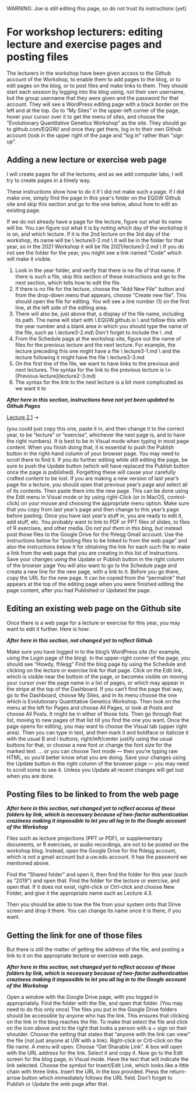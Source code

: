 
WARNING: Joe is still editing this page, so do not trust its instructions (yet)


# For workshop lecturers: editing lecture and exercise pages and posting files #

The lecturers in the workshop have been given access to the Github account of the Workshop, to enable them to add pages to the blog, or to edit pages on the blog, or to post files and make links to them. They should start each session by logging into the blog using, not their own username, but the group username that they were given and the password for that account. They will see a WordPress editing page with a black border on the left and at the top. Go to “My Sites” in the upper-left corner of the page, hover your cursor over it to get the menu of sites, and choose the “Evolutionary Quantitative Genetics Workshop” as the site.
They should go to  github.com/EQGW/ and once they get there, log in to their own Github account (look in the upper right of the page and "log in" rather than "sign up".


 

## Adding a new lecture or exercise web page ##

I will create pages for all the lectures, and as we add computer labs, I will try to create pages in a timely way.

These instructions show how to do it if I did not make such a page.  If I did make one, simply find the page in this year's folder on the EQGW Github site
and skip this section and go to the one below, about how to edit an existing page.

If we do not already have a page for the lecture, figure out what its name will be.  You can figure 
out what it is by noting which day of the workshop it is on, and which lecture.  If it is the 2nd 
lecture on the 3rd day of the workshop, its name will be \ lecture3-2.md  \ It will be in the 
folder for that year, so in the 2021 Workshop it will be file  2021/lecture3-2.md   \ If you do not 
see the folder for the year, you might see a link named "Code" which will make it visible.

1.  Look in the year folder, and verify that there is no file of that name.  If there is such a file,
skip this section of these instructions and go to the next section, which tells how to edit the file.
1.  If there is no file for the lecture, choose the "Add New File" button and from the drop-down 
menu that appears, choose "Create new file".  This should open the file for editing.  You will see a 
line number (1) on the first line, at the left side of the editing area.
1. There will also be, just above that, a display of the file name, including its path.  The name 
will start with \ EQGW.github.io \ and follow this with the year number and a blank area in which 
you should type the name of the file, such as \ lecture3-2.md\   Don't forget to include the \ .md
1.  From the Schedule page at the workshop site, figure out the name of files for the previous lecture and 
the next lecture.  For example, the lecture preceding this one might have a file  \ lecture3-1.md \ 
and the lecture following it might have the file \ lecture3-3.md
1.  On the first line of the file, we want to have links to the previous and next lectures.  The syntax for the link to the previous lecture is \\<- \[Previous lecture\]\(lecture2-3.md\)
1.  The syntax for the link to the next lecture is a bit more complicated as we want it to

***After here in this section, instructions have not yet been updated to Github Pages***


<p style=”text-align: right”><a href=”http://blogs.uw.edu/fhleqg/2019-lecture-2-1/”>Lecture 2.1</a> →</p>
(you could just copy this one, paste it in, and then change it to the correct year, to be “lecture” or “exercise”, whichever the next page is, and to have the right numbers).
It is best to be in Visual mode when typing in most page content. When you finish doing that, it is essential to push the Publish button in the right-hand column of your browser page. You may need to scroll there to find it.  If you do further editing while still editing the page, be sure to push the Update button (which will have replaced the Publish button once the page is published).  Forgetting these will cause your carefully crafted content to be lost.
If you are making a new version of last year’s page for a lecture, you should open that previous year’s page and select all of its contents.  Then paste them into the new page.  This can be done using the Edit menu in Visual mode or by using right-Click (or in MacOS, control-click) on your mouse and choosing the appropriate menu option.  Make sure that you copy from last year’s page and then change to this year’s page before pasting.
Once you have last year’s stuff in, you are ready to edit it, add stuff, etc.
You probably want to link to PDF or PPT files of slides, to files of R exercises, and other media.  Do <em>not put them in this blog</em>, but instead post those files to the Google Drive for the fhleqg Gmail account.  Use the instructions below for “posting files to be linked to from the web page” and also the instructions below it for obtaining the link for each such file to make a link from the web page that you are creating in this list of instructions.
Save your changes using the  Update or Publish  button in the right column of the browser page
You will also want to go to the Schedule page and create a new line for the new page, with a link to it. Before you go there, copy the URL for the new page. It can be copied from the “permalink” that appears at the top of the editing page when you were finished editing the page content, after you had Published or Updated the page.
 

## Editing an existing web page on the Github site ##

Once there is a web page for a lecture or exercise for this year, you may want to edit it further.  Here is how:

***After here in this section, not changed yet to reflect Github***

Make sure you have logged in to the blog’s WordPress site (for example, using the Login page of the blog).  In the upper-right corner of the page, you should see “Howdy, fhleqg”
Find the blog page by using the Schedule and clicking on the lecture or exercise link for that page.
Click on the Edit link, which is visible near the bottom of the page, or becomes visible on moving your cursor over the page name in a list of pages, or which may appear in the stripe at the top of the Dashboard.
If you can’t find the page that way, go to the Dashboard, choose My Sites, and in its menu choose the one which is Evolutionary Quantitative Genetics Workshop.  Then look on the menu at the left for Pages and choose All Pages, or look at Posts and choose All Posts. It might be in either of those lists. Then go through that list, moving to new pages of that list till you find the one you want.
Once the page opens for editing, you may want to choose the Visual tab (upper right area).  Then you can type in text, and then mark it and boldface or italicize it with the usual B and I buttons, right/left/center justify using the usual buttons for that, or choose a new font or change the font size for the marked text.
… or you can choose Text mode — then you’re typing raw HTML, so you’d better know what you are doing.
Save your changes using the  Update  button in the right column of the browser page — you may need to scroll some to see it.  Unless you  Update  all recent changes will get lost when you are done.
 

## Posting files to be linked to from the web page ##

***After here in this section, not changed yet to reflect access of these folders by link, which is necessary because of two-factor authentication craziness making it impossible to let you all log in to the
Google account of the Workshop***

Files such as lecture projections (PPT or PDF), or supplementary documents, or R exercises, or audio recordings, are not to be posted on the workshop blog.  Instead, open the Google Drive for the  fhleqg  account, which is not a gmail account but a  uw.edu  account.  It has the password we mentioned above.

Find the “Shared folder” and open it, then find the folder for this year (such as “2019”) and open that.  Find the folder for the lecture or exercise, and open that.  If it does not exist, right-click or Ctrl-click and choose New Folder, and give it the appropriate name such as  Lecture 4.3.

Then you should be able to tow the file from your system onto that Drive screen and drop it there.  You can change its name once it is there, if you want.

 

## Getting the link for one of those files ##

But there is still the matter of getting the address of the file, and posting a link to it on the appropriate lecture or exercise web page.

***After here in this section, not changed yet to reflect access of these folders by link, which is necessary because of two-factor authentication craziness making it impossible to let you all log in to the
Google account of the Workshop***

 Open a window with the Google Drive page, with you logged in appropriately.
Find the folder with the file, and open that folder.
(You may need to do this only once)  The files you put in the Google Drive folders should be accessible by anyone who has the link.  This ensures that clicking on the link in the blog reaches the file.  To make that select the file and click on the icon above and to the right that looks a person with a + sign on their shoulder.  Choose the setting that states that “anyone with the link can view” the file (not just anyone at UW with a link).
Right-click or Crtl-click on the file name.
A menu will open.  Choose “Get Sharable Link”.
A box will open with the URL address for the link.  Select it and copy it.
Now go to the Edit screen for the blog page, in Visual mode.  Have the text that will indicate the link selected.
Choose the symbol for Insert/Edit Link, which looks like a little chain with three links.
Insert the URL in the box provided.
Press the return-arrow button which immediately follows the URL field.
Don’t forget to Publish or Update the web page after that.
